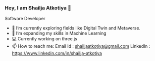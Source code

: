 ### Hey, I am Shailja Atkotiya 👋
Software Developer 

- 🔭 I’m currently exploring fields like Digital Twin and Metaverse. 
- 🌱 I’m expanding my skills in Machine Learning
- 💻 Currently working on three.js 
- 📫 How to reach me: 
    Email Id : shailjaatkotiya@gmail.com
    LinkedIn : https://www.linkedin.com/in/shailja-atkotiya
